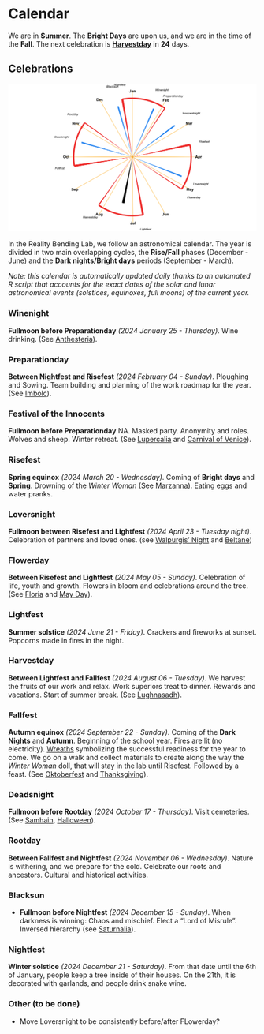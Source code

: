 
# Calendar

We are in **Summer**. The **Bright Days** are upon us, and we are in the
time of the **Fall**. The next celebration is
[**Harvestday**](https://github.com/RealityBending/Calendar#Harvestday)
in **24** days.

## Celebrations

![](calendar_plot-1.png)<!-- -->

In the Reality Bending Lab, we follow an astronomical calendar. The year
is divided in two main overlapping cycles, the **Rise/Fall** phases
(December - June) and the **Dark nights/Bright days** periods
(September - March).

*Note: this calendar is automatically updated daily thanks to an
automated R script that accounts for the exact dates of the solar and
lunar astronomical events (solstices, equinoxes, full moons) of the
current year.*

### Winenight

**Fullmoon before Preparationday** *(2024 January 25 - Thursday)*. Wine
drinking. (See
[Anthesteria](https://en.wikipedia.org/wiki/Anthesteria)).

### Preparationday

**Between Nightfest and Risefest** *(2024 February 04 - Sunday)*.
Ploughing and Sowing. Team building and planning of the work roadmap for
the year. (See [Imbolc](https://en.wikipedia.org/wiki/Imbolc)).

### Festival of the Innocents

**Fullmoon before Preparationday** NA. Masked party. Anonymity and
roles. Wolves and sheep. Winter retreat. (See
[Lupercalia](https://en.wikipedia.org/wiki/Lupercalia) and [Carnival of
Venice](https://en.wikipedia.org/wiki/Carnival_of_Venice)).

### Risefest

**Spring equinox** *(2024 March 20 - Wednesday)*. Coming of **Bright
days** and **Spring**. Drowning of the *Winter Woman* (See
[Marzanna](https://wpna.fm/polish-traditions-the-drowning-of-marzanna/)).
Eating eggs and water pranks.

### Loversnight

**Fullmoon between Risefest and Lightfest** *(2024 April 23 - Tuesday
night)*. Celebration of partners and loved ones. (see [Walpurgis’
Night](https://en.wikipedia.org/wiki/Walpurgis_Night) and
[Beltane](https://en.wikipedia.org/wiki/Beltane))

### Flowerday

**Between Risefest and Lightfest** *(2024 May 05 - Sunday)*. Celebration
of life, youth and growth. Flowers in bloom and celebrations around the
tree. (See [Floria](https://en.wikipedia.org/wiki/Floralia) and [May
Day](https://en.wikipedia.org/wiki/May_Day)).

### Lightfest

**Summer solstice** *(2024 June 21 - Friday)*. Crackers and fireworks at
sunset. Popcorns made in fires in the night.

### Harvestday

**Between Lightfest and Fallfest** *(2024 August 06 - Tuesday)*. We
harvest the fruits of our work and relax. Work superiors treat to
dinner. Rewards and vacations. Start of summer break. (See
[Lughnasadh](https://en.wikipedia.org/wiki/Lughnasadh)).

### Fallfest

**Autumn equinox** *(2024 September 22 - Sunday)*. Coming of the **Dark
Nights** and **Autumn**. Beginning of the school year. Fires are lit (no
electricity). [Wreaths](https://en.wikipedia.org/wiki/Do%C5%BCynki)
symbolizing the successful readiness for the year to come. We go on a
walk and collect materials to create along the way the *Winter Woman*
doll, that will stay in the lab until Risefest. Followed by a feast.
(See [Oktoberfest](https://en.wikipedia.org/wiki/Oktoberfest) and
[Thanksgiving](https://en.wikipedia.org/wiki/Thanksgiving)).

### Deadsnight

**Fullmoon before Rootday** *(2024 October 17 - Thursday)*. Visit
cemeteries. (See [Samhain](https://en.wikipedia.org/wiki/Samhain),
[Halloween](https://en.wikipedia.org/wiki/Halloween)).

### Rootday

**Between Fallfest and Nightfest** *(2024 November 06 - Wednesday)*.
Nature is withering, and we prepare for the cold. Celebrate our roots
and ancestors. Cultural and historical activities.

### Blacksun

- **Fullmoon before Nightfest** *(2024 December 15 - Sunday)*. When
  darkness is winning: Chaos and mischief. Elect a “Lord of Misrule”.
  Inversed hierarchy (see
  [Saturnalia](https://en.wikipedia.org/wiki/Saturnalia)).

### Nightfest

**Winter solstice** *(2024 December 21 - Saturday)*. From that date
until the 6th of January, people keep a tree inside of their houses. On
the 21th, it is decorated with garlands, and people drink snake wine.

### Other (to be done)

- Move Loversnight to be consistently before/after FLowerday?
